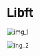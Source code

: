 # Libft
![img_1](https://raw.githubusercontent.com/tarikyavas91/Libft/master/Libft/img_1.JPG)

![ing_2](https://raw.githubusercontent.com/tarikyavas91/Libft/master/Libft/img_2.jpg)
